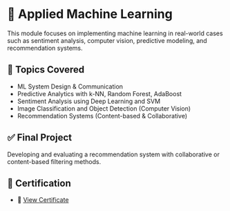 # 🧪 Applied Machine Learning

This module focuses on implementing machine learning in real-world cases such as sentiment analysis, computer vision, predictive modeling, and recommendation systems.

## 📂 Topics Covered

- ML System Design & Communication
- Predictive Analytics with k-NN, Random Forest, AdaBoost
- Sentiment Analysis using Deep Learning and SVM
- Image Classification and Object Detection (Computer Vision)
- Recommendation Systems (Content-based & Collaborative)

## ✅ Final Project

Developing and evaluating a recommendation system with collaborative or content-based filtering methods.

## 🏅 Certification

- 📄 [View Certificate](https://www.dicoding.com/certificates/MRZMN9OJKPYQ)
